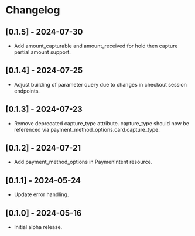 # Changelog

## [0.1.5] - 2024-07-30

- Add amount_capturable and amount_received for hold then capture partial amount support.

## [0.1.4] - 2024-07-25

- Adjust building of parameter query due to changes in checkout session endpoints.

## [0.1.3] - 2024-07-23

- Remove deprecated capture_type attribute. capture_type should now be referenced via payment_method_options.card.capture_type.

## [0.1.2] - 2024-07-21

- Add payment_method_options in PaymenIntent resource.

## [0.1.1] - 2024-05-24

- Update error handling.

## [0.1.0] - 2024-05-16

- Initial alpha release.
